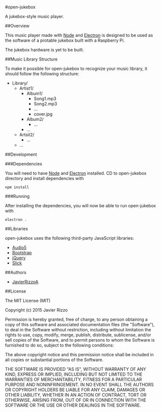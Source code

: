 #open-jukebox

A jukebox-style music player.

##Overview

This music player made with [Node](https://nodejs.org/) and [Electron](http://electron.atom.io/) is designed to be used as the software of a protable jukebox built with a Raspberry Pi.

The jukebox hardware is yet to be built.

##Music Library Structure

To make it possible for open-jukebox to recognize your music library, it should follow the following structure:

* Library/
    * Artist1/
        * Album1/
            * Song1.mp3
            * Song2.mp3
            * ...
            * cover.jpg
        * Album2/
            * ...
        * ...
    * Artsit2/
        * ...
    * ...

##Development

###Dependencies

You will need to have [Node](https://nodejs.org/) and [Electron](http://electron.atom.io/) installed. CD to open-jukebox directory and install dependencies with

    npm install

###Running

After installing the dependencies, you will now be able to run open-jukebox with

    electron .

##Libraries

open-jukebox uses the following third-party JavaScript libraries:

* [Audio5](http://zohararad.github.io/audio5js/)
* [Bootstrap](http://getbootstrap.com/)
* [jQuery](https://jquery.com/)
* [Slick](http://kenwheeler.github.io/slick/)

##Authors

* [JavierRizzoA](https://github.com/JavierRizzoA/)

##License

The MIT License (MIT)

Copyright (c) 2015 Javier Rizzo

Permission is hereby granted, free of charge, to any person obtaining a copy of this software and associated documentation files (the "Software"), to deal in the Software without restriction, including without limitation the rights to use, copy, modify, merge, publish, distribute, sublicense, and/or sell copies of the Software, and to permit persons to whom the Software is furnished to do so, subject to the following conditions:

The above copyright notice and this permission notice shall be included in all copies or substantial portions of the Software.

THE SOFTWARE IS PROVIDED "AS IS", WITHOUT WARRANTY OF ANY KIND, EXPRESS OR IMPLIED, INCLUDING BUT NOT LIMITED TO THE WARRANTIES OF MERCHANTABILITY, FITNESS FOR A PARTICULAR PURPOSE AND NONINFRINGEMENT. IN NO EVENT SHALL THE AUTHORS OR COPYRIGHT HOLDERS BE LIABLE FOR ANY CLAIM, DAMAGES OR OTHER LIABILITY, WHETHER IN AN ACTION OF CONTRACT, TORT OR OTHERWISE, ARISING FROM, OUT OF OR IN CONNECTION WITH THE SOFTWARE OR THE USE OR OTHER DEALINGS IN THE SOFTWARE.

